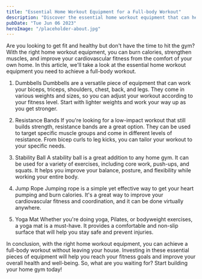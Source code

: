 ```yaml
---
title: "Essential Home Workout Equipment for a Full-body Workout"
description: "Discover the essential home workout equipment that can help you achieve a full-body workout. Read on to learn more!"
pubDate: "Tue Jun 06 2023"
heroImage: "/placeholder-about.jpg"
---
```


Are you looking to get fit and healthy but don&#39;t have the time to hit the gym? With the right home workout equipment, you can burn calories, strengthen muscles, and improve your cardiovascular fitness from the comfort of your own home. In this article, we&#39;ll take a look at the essential home workout equipment you need to achieve a full-body workout.

1. Dumbbells
Dumbbells are a versatile piece of equipment that can work your biceps, triceps, shoulders, chest, back, and legs. They come in various weights and sizes, so you can adjust your workout according to your fitness level. Start with lighter weights and work your way up as you get stronger.

2. Resistance Bands
If you&#39;re looking for a low-impact workout that still builds strength, resistance bands are a great option. They can be used to target specific muscle groups and come in different levels of resistance. From bicep curls to leg kicks, you can tailor your workout to your specific needs.

3. Stability Ball
A stability ball is a great addition to any home gym. It can be used for a variety of exercises, including core work, push-ups, and squats. It helps you improve your balance, posture, and flexibility while working your entire body.

4. Jump Rope
Jumping rope is a simple yet effective way to get your heart pumping and burn calories. It&#39;s a great way to improve your cardiovascular fitness and coordination, and it can be done virtually anywhere.

5. Yoga Mat
Whether you&#39;re doing yoga, Pilates, or bodyweight exercises, a yoga mat is a must-have. It provides a comfortable and non-slip surface that will help you stay safe and prevent injuries.

In conclusion, with the right home workout equipment, you can achieve a full-body workout without leaving your house. Investing in these essential pieces of equipment will help you reach your fitness goals and improve your overall health and well-being. So, what are you waiting for? Start building your home gym today!